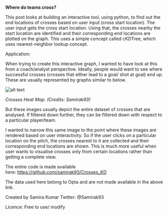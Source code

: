 <b><h>Where do teams cross?</h></b>

This post looks at building an interactive tool, using python, to find out the end locations of crosses based on user input (cross start location). The user input gets the cross start location. Using that, the crosses nearby the start location are identified and their corresponding end locations are plotted on the graph. This uses a simple concept called cKDTree, which uses nearest-neighbor lookup concept.


Application:

When trying to create this interactive graph, I wanted to have look at this from a coach/analyst perspective. Ideally, people would want to see where successful crosses (crosses that either lead to a goal/ shot at goal) end up. These are usually represented by graphs similar to below.

![alt text](https://raw.githubusercontent.com/samirak93/Where-do-teams-cross-/master/images/heat_map.jpg)

<i>Crosses Heat Map. (Credits: Samirak93)</i>



But these images usually depict the entire dataset of crosses that are analysed. If filtered down further, they can be filtered down with respect to a particular player/team.

I wanted to narrow this same image to the point where these images are rendered based on user interactivity. So if the user clicks on a particular location on the pitch, the crosses nearest to it are collected and their corresponding end locations are shown. This is much more useful when user wants to visualise crosses only from certain locations rather than getting a complete view.

The entire code is made available here: https://github.com/samirak93/Crosses_KD

The data used here belong to Opta and are not made available in the above link.










Created by Samira Kumar 
Twitter: @Samirak93

Licence: Free to use/ modify
